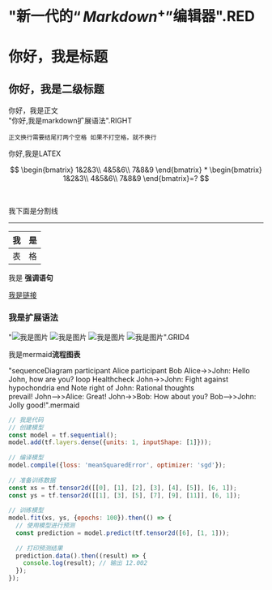 # "新一代的$“Markdown^+”$编辑器".RED 


# 你好，我是标题

## 你好，我是二级标题

你好，我是正文  
"你好,我是markdown扩展语法".RIGHT 

`正文换行需要结尾打两个空格
如果不打空格，就不换行`

你好,我是LATEX  

$$
\begin{bmatrix}
1&2&3\\
4&5&6\\
7&8&9
\end{bmatrix}
*
\begin{bmatrix}
1&2&3\\
4&5&6\\
7&8&9
\end{bmatrix}=?
$$

<br>



我下面是分割线

---

| 我      | 是    | 
| -        |  -     |
| 表      |   格  |

我是 **强调语句**

[我是链接](https://bigonion.cn)

### 我是扩展语法

"![我是图片](http://bigonion.cn/background/wallheaven.jfif)
![我是图片](http://bigonion.cn/background/wallheaven.jfif)
![我是图片](http://bigonion.cn/background/wallheaven.jfif)
![我是图片](http://bigonion.cn/background/wallheaven.jfif)".GRID4 


我是mermaid**流程图表** 


"sequenceDiagram
    participant Alice
    participant Bob
    Alice->>John: Hello John, how are you?
    loop Healthcheck
        John->>John: Fight against hypochondria
    end
    Note right of John: Rational thoughts <br/>prevail!
    John-->>Alice: Great!
    John->>Bob: How about you?
    Bob-->>John: Jolly good!".mermaid 

```js
// 我是代码
// 创建模型  
const model = tf.sequential();  
model.add(tf.layers.dense({units: 1, inputShape: [1]}));  
  
// 编译模型  
model.compile({loss: 'meanSquaredError', optimizer: 'sgd'});  
  
// 准备训练数据  
const xs = tf.tensor2d([[0], [1], [2], [3], [4], [5]], [6, 1]);  
const ys = tf.tensor2d([[1], [3], [5], [7], [9], [11]], [6, 1]);  
  
// 训练模型  
model.fit(xs, ys, {epochs: 100}).then(() => {  
  // 使用模型进行预测  
  const prediction = model.predict(tf.tensor2d([6], [1, 1]));  
    
  // 打印预测结果  
  prediction.data().then((result) => {  
    console.log(result); // 输出 12.002  
  });  
});  
```
     
                
